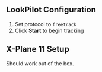 ## LookPilot Configuration
1. Set protocol to `freetrack`
2. Click **Start** to begin tracking

## X-Plane 11 Setup
Should work out of the box. 